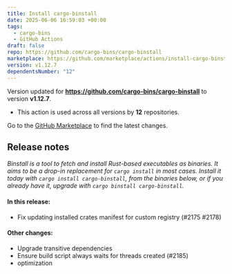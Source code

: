 ```yaml
---
title: Install cargo-binstall
date: 2025-06-06 16:59:03 +00:00
tags:
  - cargo-bins
  - GitHub Actions
draft: false
repo: https://github.com/cargo-bins/cargo-binstall
marketplace: https://github.com/marketplace/actions/install-cargo-binstall
version: v1.12.7
dependentsNumber: "12"
---
```



Version updated for **https://github.com/cargo-bins/cargo-binstall** to version **v1.12.7**.
- This action is used across all versions by **12** repositories.

Go to the [GitHub Marketplace](https://github.com/marketplace/actions/install-cargo-binstall) to find the latest changes.

## Release notes

_Binstall is a tool to fetch and install Rust-based executables as binaries. It aims to be a drop-in replacement for `cargo install` in most cases. Install it today with `cargo install cargo-binstall`, from the binaries below, or if you already have it, upgrade with `cargo binstall cargo-binstall`._

#### In this release:

- Fix updating installed crates manifest for custom registry (#2175 #2178)

#### Other changes:

- Upgrade transitive dependencies
- Ensure build script always waits for threads created (#2185)
- optimization
